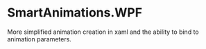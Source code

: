 # SmartAnimations.WPF
 More simplified animation creation in xaml and the ability to bind to animation parameters.
